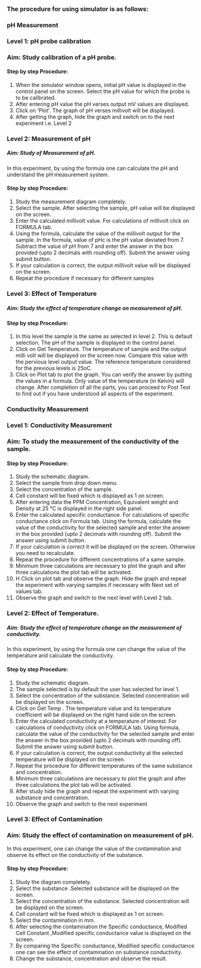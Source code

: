 ### The procedure for using simulator is as follows:
### pH Measurement

### Level 1: pH probe calibration
### Aim: Study calibration of a pH probe.
#### Step by step Procedure:
1. When the simulator window opens, initial pH value is displayed in the control panel on the screen. Select the pH value for which the probe is to be calibrated.
2. After entering pH value the pH verses output mV values are displayed.
3. Click on 'Plot'. The graph of pH verses millivolt will be displayed.
4. After getting the graph, hide the graph and switch on to the next experiment i.e. Level 2

### Level 2: Measurement of pH
##### Aim: Study of Measurement of pH.
In this experiment, by using the formula one can calculate the pH and understand the pH measurement system.
#### Step by step Procedure:
1. Study the measurement diagram completely.
2. Select the sample. After selecting the sample, pH value will be displayed on the screen.
3. Enter the calculated millivolt value. For calculations of millivolt click on FORMULA tab.
4. Using the formula, calculate the value of the millivolt output for the sample. In the formula, value of pHc is the pH value deviated from 7. Subtract the value of pH from 7 and enter the answer in the box provided (upto 2 decimals with rounding off). Submit the answer using submit button.
5. If your calculation is correct, the output millivolt value will be displayed on the screen.
6. Repeat the procedure if necessary for different samples

### Level 3: Effect of Temperature
##### Aim: Study the effect of temperature change on measurement of pH.
#### Step by step Procedure:
1. In this level the sample is the same as selected in level 2. This is default selection. The pH of the sample is displayed in the control panel.
2. Click on Get Temperature. The temperature of sample and the output milli volt will be displayed on the screen now. Compare this value with the pervious level output value. The reference temperature considered for the previous levels is 25oC.
3. Click on Plot tab to plot the graph.
You can verify the answer by putting the values in a formula. Only value of the temperature (in Kelvin) will change.
After completion of all the parts, you can proceed to Post Test to find out if you have understood all aspects of the experiment.


### Conductivity Measurement

### Level 1: Conductivity Measurement
### Aim: To study the measurement of the conductivity of the sample.
#### Step by step Procedure:
1. Study the schematic diagram.
2. Select the sample from drop down menu.
3. Select the concentration of the sample.
4. Cell constant will be fixed which is displayed as 1 on screen.
5. After entering data the PPM Concentration, Equivalent weight and Density at 25 &deg;C is displayed in the right side panel.
6. Enter the calculated specific conductance. For calculations of specific conductance click on Formula tab.
Using the formula, calculate the value of the conductivity for the selected sample and enter the answer in the box provided (upto 2 decimals with rounding off). Submit the answer using submit button.
8. If your calculation is correct it will be displayed on the screen. Otherwise you need to recalculate.
9. Repeat the procedure for different concentrations of a same sample.
10. Minimum three calculations are necessary to plot the graph and after three calculations the plot tab will be activated.
11. H Click on plot tab and observe the graph. Hide the graph and repeat the experiment with varying samples if necessary with Next set of values tab.
12. Observe the graph and switch to the next level with Level 2 tab.

### Level 2: Effect of Temperature.
##### Aim: Study the effect of temperature change on the measurement of conductivity.
In this experiment, by using the formula one can change the value of the temperature and calculate the conductivity.
#### Step by step Procedure:
1. Study the schematic diagram.
2. The sample selected is by default the user has selected for level 1.
3. Select the concentration of the substance. Selected concentration will be displayed on the screen.
4. Click on Get Temp . The temperature value and its temperature coefficient will be displayed on the right hand side on the screen.
5. Enter the calculated conductivity at a temperature of interest. For calculations of conductivity click on FORMULA tab. Using formula, calculate the value of the conductivity for the selected sample and enter the answer in the box provided (upto 2 decimals with rounding off). Submit the answer using submit button.
6. If your calculation is correct, the output conductivity at the selected temperature will be displayed on the screen.
8. Repeat the procedure for different temperatures of the same substance and concentration.
9. Minimum three calculations are necessary to plot the graph and after three calculations the plot tab will be activated.
10. After study hide the graph and repeat the experiment with varying substance and concentration.
11. Observe the graph and switch to the next experiment

### Level 3: Effect of Contamination
### Aim: Study the effect of contamination on measurement of pH.
In this experiment, one can change the value of the contamination and observe its effect on the conductivity of the substance.
#### Step by step Procedure:
1. Study the diagram completely.
2. Select the substance .Selected substance will be displayed on the screen.
3. Select the concentration of the substance. Selected concentration will be displayed on the screen.
4. Cell constant will be fixed which is displayed as 1 on screen.
5. Select the contamination in mm.
6. After selecting the contamination the Specific conductance, Modified Cell Constant ,Modified specific conductance value is displayed on the screen.
7. By comparing the Specific conductance, Modified specific conductance one can see the effect of contamination on substance conductivity.
8. Change the substance, concentration and observe the result.
 

